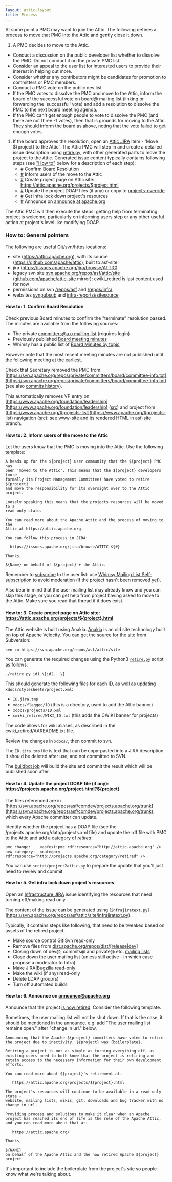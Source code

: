 ```yaml
---
layout: attic-layout
title: Process
---
```


At some point a PMC may want to join the Attic. The following defines a process
to move that PMC into the Attic and gently close it down.

1. A PMC decides to move to the Attic.
  - Conduct a discussion on the public developer list whether to dissolve the PMC. Do not conduct
    it on the private PMC list.
  - Consider an appeal to the user list for interested users to provide their interest in helping out more.
  - Consider whether any contributors might be candidates for promotion to committers or PMC members.
  - Conduct a PMC vote on the public dev list.
  - If the PMC votes to dissolve the PMC and move to the Attic, inform the board of the successful vote on
     board@ mailing list (linking or forwarding the 'successful' vote) and add a resolution to dissolve the
     PMC to the next board meeting agenda.
  - If the PMC can't get enough people to vote to dissolve the PMC (and there are not three -1 votes), then
    that is grounds for moving to the Attic. They should inform the board as above, noting that the vote
    failed to get enough votes.
1. If the board approves the resolution, open an [Attic JIRA](https://issues.apache.org/jira/browse/ATTIC)
   item - 'Move ${project} to the Attic'. The Attic PMC will step in and create a detailed issue
   description using [retire.py](https://svn.apache.org/repos/asf/attic/site/retire.py),
   with other generated parts to move the project to the Attic.
   Generated issue content typically contains following steps (see ["How to"](#how-to-general-pointers) below for a description
   of each step):
   - [#](#confirm) Confirm Board Resolution
   - [#](#confirm) Inform users of the move to the Attic
   - [#](#confirm) Create project page on Attic site: https://attic.apache.org/projects/$project.html
   - [#](#confirm) Update the project DOAP files (if any) or copy to [projects-override](https://svn.apache.org/repos/asf/comdev/projects.apache.org/trunk/data/projects-override/)
   - [#](#confirm) Get infra lock down project's resources
   - [#](#confirm) Announce on [announce at apache.org](https://lists.apache.org/list?announce@apache.org:lte=1M:%22is%20now%20retired%22)

The Attic PMC will then execute the steps: getting help from terminating project is welcome, particularly
on informing users step or any other useful action at project's level like modifying DOAP.

### How to: General pointers

The following are useful Git/svn/https locations:

  - site (https://attic.apache.org), with its source (https://github.com/apache/attic), built to asf-site
  - jira (https://issues.apache.org/jira/browse/ATTIC)
  - legacy svn site [svn.apache.org/repos/asf/attic/site](https://svn.apache.org/repos/asf/attic/site)
    ([github.com/apache/attic-site](https://github.com/apache/attic-site) mirror): cwiki_retired is last content used for now
  - permissions on svn [/repos/asf](https://github.com/apache/infrastructure-p6/blob/production/modules/subversion_server/files/authorization/asf-authorization-template#L231)
    and [/repos/infra](https://github.com/apache/infrastructure-p6/blob/production/modules/subversion_server/files/authorization/pit-authorization-template)
  - websites [svnpubsub](https://github.com/apache/infrastructure-p6/blob/production/modules/svnwcsub/files/svnwcsub.conf) and
    [infra-reports#sitesource](https://infra-reports.apache.org/#sitesource)
  
#### How to: 1. Confirm Board Resolution

Check previous Board minutes to confirm the "terminate" resolution passed. The minutes are available from the following sources:

  - The private [committers@a.o mailing list](https://lists.apache.org/list.html?committers@apache.org:lte=2M:ASF%20Board%20Meeting) (requires login)
  - Previously published [Board meeting minutes](https://www.apache.org/foundation/board/calendar.html)
  - Whimsy has a public list of [Board Minutes by topic](https://whimsy.apache.org/board/minutes/)

However note that the most recent meeting minutes are not published until the following meeting at the earliest.

Check that Secretary removed the PMC from [https://svn.apache.org/repos/private/committers/board/committee-info.txt](https://svn.apache.org/repos/private/committers/board/committee-info.txt)
(see also [commits history](https://lists.apache.org/list.html?committers-cvs@apache.org)).

This automatically removes VP entry on [https://www.apache.org/foundation/leadership](https://www.apache.org/foundation/leadership)
([src](https://github.com/apache/www-site/blob/main/content/foundation/leadership.ezmd)) and project from
[https://www.apache.org/#projects-list](https://www.apache.org/#projects-list) navigation
([src](https://github.com/apache/www-site/blob/main/content/index.ezmd#L304)): see [www-site](https://github.com/apache/www-site)
and its rendered HTML in [asf-site](https://github.com/apache/www-site/tree/asf-site) branch.

#### How to: 2. Inform users of the move to the Attic

Let the users know that the PMC is moving into the Attic. Use the following template:

```
A heads up for the ${project} user community that the ${project} PMC has 
been 'moved to the Attic'. This means that the ${project} developers (more 
formally its Project Management Committee) have voted to retire ${project} 
and move the responsibility for its oversight over to the Attic project.

Loosely speaking this means that the projects resources will be moved to a 
read-only state.

You can read more about the Apache Attic and the process of moving to the 
Attic at https://attic.apache.org.

You can follow this process in JIRA: 
 
  https://issues.apache.org/jira/browse/ATTIC-${#}

Thanks,

${Name} on behalf of ${project} + the Attic.
```
  

Remember to [subscribe](https://www.apache.org/foundation/mailinglists.html) to the user
list: use [Whimsy Mailing List Self-subscription](https://whimsy.apache.org/committers/subscribe)
to avoid moderation (if the project hasn't been removed yet).

Also bear in mind that the user mailing list may already know and you can skip this stage,
or you can get help from project having asked to move to the Attic. Make sure you read that 
thread if it does exist.

#### How to: 3. Create project page on Attic site: https://attic.apache.org/projects/${project}.html

The Attic website is built using Anakia. [Anakia](https://velocity.apache.org/anakia/) is
an old site technology built on top of Apache Velocity. You can get the source for the site
from Subversion:

  `svn co https://svn.apache.org/repos/asf/attic/site`

You can generate the required changes using the Python3
[`retire.py`](https://svn.apache.org/repos/asf/attic/site/retire.py) script as follows:

  `./retire.py id1 \[id2...\]`

This should generate the following files for each ID, as well as updating `xdocs/stylesheets/project.xml`:

  - `ID.jira.tmp`
  - `xdocs/flagged/ID` (this is a directory, used to add the Attic banner)
  - `xdocs/projects/ID.xml`
  - `cwiki_retired/WIKI_ID.txt` (this adds the CWIKI banner for projects)

The code allows for wiki aliases, as described in the cwiki\_retired/AAREADME.txt file.

Review the changes in `xdocs/`, then commit to svn.

The `ID.jira.tmp` file is text that can be copy-pasted into a JIRA description.
It should be deleted after use, and not committed to SVN.

The [buildbot job](https://ci2.apache.org/#/builders/16) will build the site
and commit the result which will be published soon after.

#### How to: 4. Update the project DOAP file (if any): https://projects.apache.org/project.html?${project}

The files referenced are in [https://svn.apache.org/repos/asf/comdev/projects.apache.org/trunk]
(https://svn.apache.org/repos/asf/comdev/projects.apache.org/trunk), which every Apache committer can update.

Identify whether the project has a DOAP file (see the <comdev repo>/projects.apache.org/data/projects.xml file)
and update the rdf file with PMC to the Attic and add a category of _retired_:

```
pmc change:    <asfext:pmc rdf:resource="http://attic.apache.org" />
new category:  <category rdf:resource="http://projects.apache.org/category/retired" />
```

You can use `script/project2attic.py` to prepare the update that you'll just need to
review and commit

#### How to: 5. Get infra lock down project's resources

Open an [Infrastructure JIRA](https://issues.apache.org/jira/browse/INFRA) issue identifying
the resources that need turning off/making read only.

The content of the issue can be generated using [`infrajiratext.py`]
(https://svn.apache.org/repos/asf/attic/site/infrajiratext.py).

Typically, it contains steps like following, that need to be tweaked based on assets of the retired project:

  - Make source control Git\|Svn read-only
  - Remove files from [dist.apache.org/repos/dist/\[release\|dev\]](https://dist.apache.org/repos/dist/)
  - Closing down of dev@, commits@ and private@ etc. [mailing lists](https://lists.apache.org/)
  - Close down the user mailing list (unless still active - in which case propose a moderator to Infra)
  - Make JIRA\|Bugzilla read-only
  - Make the wiki (if any) read-only
  - Delete LDAP group(s)
  - Turn off automated builds

#### How to: 6. Announce on announce@apache.org

Announce that the project [is now retired](https://lists.apache.org/list?announce@apache.org:lte=1M:%22is%20now%20retired%22).
Consider the following template.

Sometimes, the user mailing list will not be shut down. If that is the case,
it should be mentioned in the announce. e.g. add "The user mailing list remains open."
after "change in url." below.

```
Announcing that the Apache ${project} committers have voted to retire
the project due to inactivity. ${project} was {boilerplate}.

Retiring a project is not as simple as turning everything off, as
existing users need to both know that the project is retiring and
retain access to the necessary information for their own development
efforts.

You can read more about ${project}'s retirement at:

   https://attic.apache.org/projects/${project}.html

The project's resources will continue to be available in a read-only state -
website, mailing lists, wikis, git, downloads and bug tracker with no 
change in url.

Providing process and solutions to make it clear when an Apache
project has reached its end of life is the role of the Apache Attic,
and you can read more about that at:

   https://attic.apache.org/

Thanks,

${NAME}
on behalf of the Apache Attic and the now retired Apache ${project} project
```  

It's important to include the boilerplate from the project's site so people know what we're talking about.